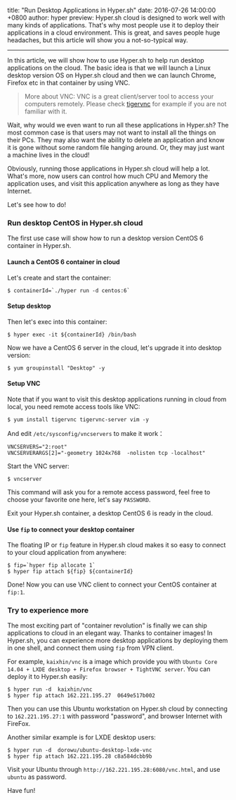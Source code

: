 title: "Run Desktop Applications in Hyper.sh"
date: 2016-07-26 14:00:00 +0800
author: hyper
preview: Hyper.sh cloud is designed to work well with many kinds of applications. That's why most people use it to deploy their applications in a cloud environment. This is great, and saves people huge headaches, but this article will show you a not-so-typical way.

---

In this article, we will show how to use Hyper.sh to help run desktop applications on the cloud. The basic idea is that we will launch a Linux desktop version OS on Hyper.sh cloud and then we can launch Chrome, Firefox etc in that container by using VNC.

> More about VNC: VNC is a great client/server tool to access your computers remotely. Please check [tigervnc](http://tigervnc.org/) for example if you are not familiar with it.

Wait, why would we even want to run all these applications in Hyper.sh?
The most common case is that users may not want to install all the things on their PCs.
They may also want the ability to delete an application and know it is gone without some random file hanging around.
Or, they may just want a machine lives in the cloud!

Obviously, running those applications in Hyper.sh cloud will help a lot. What's more, now users can control how much CPU and Memory the application uses, and visit this application anywhere as long as they have Internet.

Let's see how to do!


### Run desktop CentOS in Hyper.sh cloud

The first use case will show how to run a desktop version CentOS 6 container in Hyper.sh.

#### Launch a CentOS 6 container in cloud

Let's create and start the container:
```shell
$ containerId=`./hyper run -d centos:6`
```

#### Setup desktop
Then let's exec into this container:
```shell
$ hyper exec -it ${containerId} /bin/bash
```

Now we have a CentOS 6 server in the cloud, let's upgrade it into desktop version:
```shell
$ yum groupinstall "Desktop" -y
```

#### Setup VNC
Note that if you want to visit this desktop applications running in cloud from local, you need remote access tools like VNC:
```shell
$ yum install tigervnc tigervnc-server vim -y
```
And edit `/etc/sysconfig/vncservers` to make it work：
```
VNCSERVERS="2:root"
VNCSERVERARGS[2]="-geometry 1024x768  -nolisten tcp -localhost"
```
Start the VNC server:
```shell
$ vncserver
```
This command will ask you for a remote access password, feel free to choose your favorite one here, let's say `PASSWORD`.

Exit your Hyper.sh container, a desktop CentOS 6 is ready in the cloud.


#### Use `fip` to connect your desktop container

The floating IP or `fip` feature in Hyper.sh cloud makes it so easy to connect to your cloud application from anywhere:
```shell
$ fip=`hyper fip allocate 1`
$ hyper fip attach ${fip} ${containerId}
```

Done! Now you can use VNC client to connect your CentOS container at  `fip:1`.

### Try to experience more

The most exciting part of "container revolution" is finally we can ship applications to cloud in an elegant way. Thanks to container images! In Hyper.sh, you can experience more desktop applications by deploying them in one shell, and connect them using `fip` from VPN client.

For example, `kaixhin/vnc` is a image which provide you with `Ubuntu Core 14.04 + LXDE desktop + Firefox browser + TightVNC server`. You can deploy it to Hyper.sh easily:
```shell
$ hyper run -d  kaixhin/vnc
$ hyper fip attach 162.221.195.27  0649e517b002
```
Then you can use this Ubuntu workstation on Hyper.sh cloud by connecting to `162.221.195.27:1` with password "password", and browser Internet with FireFox.

Another similar example is for LXDE desktop users:
```shell
$ hyper run -d  dorowu/ubuntu-desktop-lxde-vnc
$ hyper fip attach 162.221.195.28 c8a584dcbb9b
```
Visit your Ubuntu through `http://162.221.195.28:6080/vnc.html`, and use `ubuntu` as password.

Have fun!
